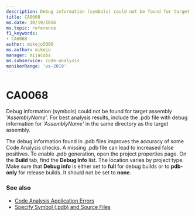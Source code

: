 ```yaml
---
description: Debug information (symbols) could not be found for target assembly 'AssemblyName'.
title: CA0068
ms.date: 10/19/2016
ms.topic: reference
f1_keywords:
- CA0068
author: mikejo5000
ms.author: mikejo
manager: mijacobs
ms.subservice: code-analysis
monikerRange: 'vs-2019'
---
```


# CA0068

Debug information (symbols) could not be found for target assembly *'AssemblyName'*. For best analysis results, include the .pdb file with debug information for *'AssemblyName'* in the same directory as the target assembly.

The debug information found in .pdb files improves the accuracy of some Code Analysis checks. A missing .pdb file can lead to increased false positives. To enable .pdb generation, open the project properties page. On the **Build** tab, find the **Debug Info** list. The location varies by project type. Make sure that **Debug info** is either set to **full** for debug builds or to **pdb-only** for release builds. It should not be set to **none**.

### See also

- [Code Analysis Application Errors](../code-quality/code-analysis-application-errors.md)
- [Specify Symbol (.pdb) and Source Files](../debugger/specify-symbol-dot-pdb-and-source-files-in-the-visual-studio-debugger.md)
